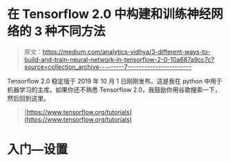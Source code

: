 # 在 Tensorflow 2.0 中构建和训练神经网络的 3 种不同方法

> 原文：<https://medium.com/analytics-vidhya/3-different-ways-to-build-and-train-neural-network-in-tensorflow-2-0-10a687a9cc7c?source=collection_archive---------7----------------------->

Tensorflow 2.0 稳定版于 2019 年 10 月 1 日刚刚发布。这是我在 python 中用于机器学习的主库。如果你还不熟悉 Tensorflow 2.0，我鼓励你用谷歌搜索一下，然后回到这里。

> [https://www.tensorflow.org/tutorials](https://www.tensorflow.org/tutorials)

# 入门—设置